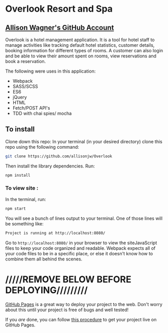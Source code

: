 # Overlook Resort and Spa
## [Allison Wagner's GitHub Account](https://github.com/allisonjw)

Overlook is a hotel management application. It is a tool for hotel staff to manage activities like tracking default hotel statistics, customer details, booking information for different types of rooms. A customer can also login and be able to view their amount spent on rooms, view reservations and book a reservation.

The following were uses in this application:

- Webpack
- SASS/SCSS
- ES6 
- jQuery
- HTML
- Fetch/POST API's
- TDD with chai spies/ mocha

## To install

Clone down this repo:
In your terminal (in your desired directory) clone this repo using the following command:
```bash
git clone https://github.com/allisonjw/Overlook
```

Then install the library dependencies. Run:

```bash
npm install
```

### To view site :

In the terminal, run:

```bash
npm start
```

You will see a bunch of lines output to your terminal. One of those lines will be something like:

```bash
Project is running at http://localhost:8080/
```

Go to `http://localhost:8080/` in your browser to view the siteJavaScript files to keep your code organized and readable. Webpack expects all of your code files to be in a specific place, or else it doesn't know how to combine them all behind the scenes.

# /////REMOVE BELOW BEFORE DEPLOYING/////////


[GitHub Pages](https://pages.github.com/) is a great way to deploy your project to the web. Don't worry about this until your project is free of bugs and well tested!

If you _are_ done, you can follow [this procedure](./gh-pages-procedure.md) to get your project live on GitHub Pages.

